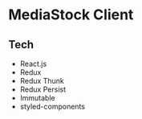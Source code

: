 # MediaStock Client

## Tech

-   React.js
-   Redux
-   Redux Thunk
-   Redux Persist
-   Immutable
-   styled-components
